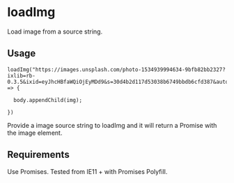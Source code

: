 # loadImg

Load image from a source string.

## Usage
```
loadImg("https://images.unsplash.com/photo-1534939994634-9bfb82bb2327?ixlib=rb-0.3.5&ixid=eyJhcHBfaWQiOjEyMDd9&s=30d4b2d117d53038b6749bbdb6cfd387&auto=format&fit=crop&w=634&q=80").then((img) => {

  body.appendChild(img);

})
```

Provide a image source string to loadImg and it will return a Promise with the image element.

## Requirements

Use Promises.
Tested from IE11 + with Promises Polyfill.
